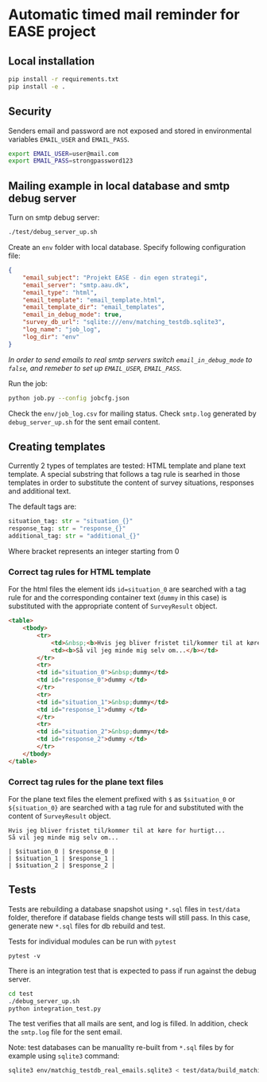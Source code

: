# Automatic timed mail reminder for EASE project

## Local installation

```sh
pip install -r requirements.txt
pip install -e .
```

## Security
Senders email and password are not exposed and stored in environmental variables `EMAIL_USER` and `EMAIL_PASS`.

```sh
export EMAIL_USER=user@mail.com
export EMAIL_PASS=strongpassword123
```

## Mailing example in local database and smtp debug server
Turn on smtp debug server:
```sh
./test/debug_server_up.sh
```
Create an `env` folder with local database. Specify following configuration file:
```json
{
    "email_subject": "Projekt EASE - din egen strategi",
    "email_server": "smtp.aau.dk",
    "email_type": "html",
    "email_template": "email_template.html",
    "email_template_dir": "email_templates",
    "email_in_debug_mode": true,
    "survey_db_url": "sqlite:///env/matching_testdb.sqlite3",
    "log_name": "job_log",
    "log_dir": "env"
}
```
_In order to send emails to real smtp servers switch `email_in_debug_mode` to `false`, and remeber to set up `EMAIL_USER`, `EMAIL_PASS`._

Run the job:

```sh
python job.py --config jobcfg.json
```
Check the `env/job_log.csv` for mailing status. Check `smtp.log` generated by `debug_server_up.sh` for the sent email content.



## Creating templates
Currently 2 types of templates are tested: HTML template and plane text template. A special substring that follows a tag rule is searhed in those templates in order to substitute the content of survey situations, responses and additional text.

The default tags are:
```python
situation_tag: str = "situation_{}"
response_tag: str = "response_{}"
additional_tag: str = "additional_{}"
```
Where bracket represents an integer starting from 0

### Correct tag rules for HTML template
For the html files the element ids `id=situation_0` are searched with a tag rule for and the corresponding container text (`dummy` in this case) is substituted with the appropriate content of `SurveyResult` object.
```html
<table>
    <tbody>
        <tr>
            <td>&nbsp;<b>Hvis jeg bliver fristet til/kommer til at køre for hurtigt...</b></td>
            <td><b>Så vil jeg minde mig selv om...</b></td>
        </tr>
        <tr>
        <td id="situation_0">&nbsp;dummy</td>
        <td id="response_0">dummy </td>
        </tr>
        <tr>
        <td id="situation_1">&nbsp;dummy</td>
        <td id="response_1">dummy </td>
        </tr>
        <tr>
        <td id="situation_2">&nbsp;dummy</td>
        <td id="response_2">dummy </td>
        </tr>
    </tbody>
</table>
```
### Correct tag rules for the plane text files
For the plane text files the element prefixed with `$` as `$situation_0` or `${situation_0}` are searched with a tag rule for and substituted with the content of `SurveyResult` object.
```
Hvis jeg bliver fristet til/kommer til at køre for hurtigt...
Så vil jeg minde mig selv om...

| $situation_0 | $response_0 |
| $situation_1 | $response_1 |
| $situation_2 | $response_2 |
```

## Tests
Tests are rebuilding a database snapshot using `*.sql` files in `test/data` folder, therefore if database fields change tests will still pass. In this case, generate new `*.sql` files for db rebuild and test.

Tests for individual modules can be run with `pytest`
```
pytest -v
```

There is an integration test that is expected to pass if run against the debug server.
```sh
cd test
./debug_server_up.sh
python integration_test.py
```

The test verifies that all mails are sent, and log is filled. In addition, check the `smtp.log` file for the sent email.

Note: test databases can be manuallty re-built from `*.sql` files by for example using `sqlite3` command:
```sh
sqlite3 env/matchig_testdb_real_emails.sqlite3 < test/data/build_matching_testdb_real_emails.sql
```